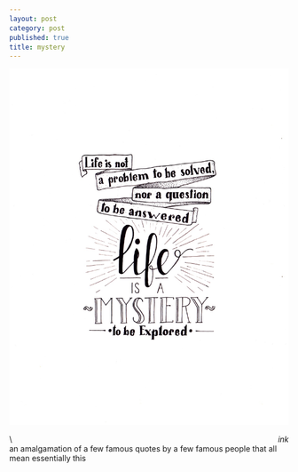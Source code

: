 ```yaml
---
layout: post
category: post
published: true
title: mystery
---
```

![mystery](/media/mystery-1200w.jpeg)
<!--more-->
<span class='date' style='float:right;'>*ink*</span>
  \ 
  \
an amalgamation of a few famous quotes by a few famous people that all mean essentially this
